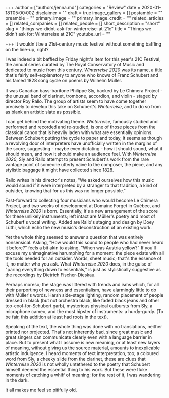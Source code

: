 +++
author = ["authors/jenna.md"]
categories = "Review"
date = 2020-01-18T05:00:00Z
disclaimer = ""
draft = true
image_gallery = []
postamble = ""
preamble = ""
primary_image = ""
primary_image_credit = ""
related_articles = []
related_companies = []
related_people = []
short_description = "short"
slug = "things-we-didnt-ask-for-winterreise-at-21c"
title = "Things we didn't ask for: Winterreise at 21C"
youtube_url = ""

+++
It wouldn't be a 21st-century music festival without something baffling on the line-up, right?

I was indeed a bit baffled by Friday night's item for this year's 21C Festival, the annual series curated by The Royal Conservatory of Music and dedicated to music from this century. _Winterreise 2020_ was its name, a title that's fairly self-explanatory to anyone who knows of Franz Schubert and his famed 1828 song cycle on poems by Wilhelm Müller.

It was Canadian bass-baritone Philippe Sly, backed by Le Chimera Project - the unusual band of clarinet, trombone, accordion, and violin - staged by director Roy Rallo. The group of artists seem to have come together precisely to develop this take on Schubert's _Winterreise_, and to do so from as blank an artistic slate as possible.

I can get behind the motivating theme. _Winterreise_, famously studied and performed and recorded and re-studied, is one of those pieces from the classical canon that is heavily laden with what are essentially opinions. Between Schubert putting the cycle to paper and today, it seems as though a revolving door of interpreters have unofficially written in the margins of the score, suggesting - maybe even dictating - how it should sound, what it should mean, and how it should make an audience feel. With _Winterreise 2020_, Sly and Rallo attempt to present Schubert's work from the rare vantage point of someone utterly naïve to the composer, the piece, and any stylistic baggage it might have collected since 1828.

Rallo writes in his director's notes, "We asked ourselves how this music would sound if it were interpreted by a stranger to that tradition, a kind of outsider, knowing that for us this was no longer possible."

Fast-forward to collecting four musicians who would become Le Chimera Project, and two weeks of development at Domaine Forget in Québec, and _Winterreise 2020_ is born. Essentially, it's a new arrangement of the score for these unlikely instruments; left intact are Müller's poetry and most of Schubert's vocal writing. Added are Rallo's staging and design by Doey Lüthi, which echo the new music's deconstruction of an existing work.

Yet the whole thing seemed to answer a question that was entirely nonsensical. Asking, "How would this sound to people who had never heard it before?" feels a bit akin to asking, "When was Austria yellow?" If you'll excuse my unimaginative harumphing for a moment: the piece exists with all the tools needed for an outsider. Words, sheet music; that's the essence of it, no matter who you ask. What _Winterreise 2020_ does, in the guise of "paring everything down to essentials," is just as stylistically suggestive as the recordings by Dietrich Fischer-Dieskau. 

Perhaps moreso; the stage was littered with trends and isms which, for all their purporting of newness and essentialism, have alarmingly little to do with Müller's words. Harsh side-stage lighting, random placement of people dressed in black (but not orchestra black, like faded black jeans and other too-cool-for-Schubert garb), mysterious physical outbursts from Sly, a microphone cameo, and the most hipster of instruments: a hurdy-gurdy. (To be fair, this addition at least had roots in the text).

Speaking of the text, the whole thing was done with no translations, neither printed nor projected. That's not inherently bad, since great music and great singers can communicate clearly even with a language barrier in place. But to present what I assume is new meaning, or at least new layers of meaning, without giving us the source material, amounts to inexplicable artistic indulgence. I heard moments of text interpretation, too; a coloured word from Sly, a cheeky slide from the clarinet, these are clues that _Winterreise 2020_ is not wholly untethered to the poetry that Schubert himself deemed the essential thing to his work. But these were fluke moments of catching a whiff of meaning; for the rest of it, I was wandering in the dark.

It all makes me feel so pitifully old.